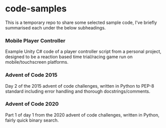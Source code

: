 # code-samples

This is a temporary repo to share some selected sample code, I've briefly summarised each under the below subheadings.

### Mobile Player Controller
Example Unity C# code of a player controller script from a personal project, designed to be a reaction based time trial/racing game run on mobile/touchscreen platforms.

### Advent of Code 2015
Day 2 of the 2015 advent of code challenges, written in Python to PEP-8 standard including error handling and thorough docstrings/comments.

### Advent of Code 2020
Part 1 of day 1 from the 2020 advent of code challenges, written in Python, fairly quick binary search.
